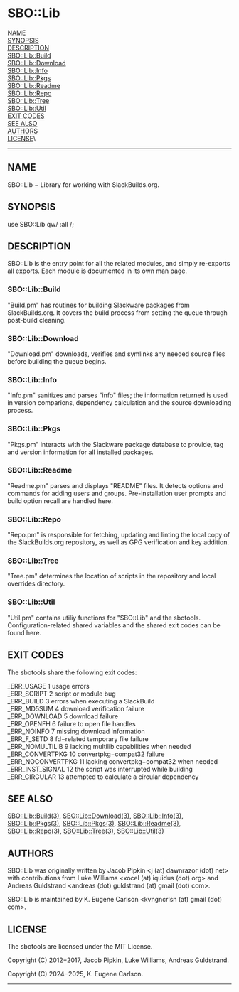 # SBO::Lib

[NAME](#name)\
[SYNOPSIS](#synopsis)\
[DESCRIPTION](#description)\
[SBO::Lib::Build](#SBO::Lib::Build)\
[SBO::Lib::Download](#SBO::Lib::Download)\
[SBO::Lib::Info](#SBO::Lib::Info)\
[SBO::Lib::Pkgs](#SBO::Lib::Pkgs)\
[SBO::Lib::Readme](#SBO::Lib::Readme)\
[SBO::Lib::Repo](#SBO::Lib::Repo)\
[SBO::Lib::Tree](#SBO::Lib::Tree)\
[SBO::Lib::Util](#SBO::Lib::Util)\
[EXIT CODES](#exit-codes)\
[SEE ALSO](#see-also)\
[AUTHORS](#authors)\
[LICENSE](#license)\

------------------------------------------------------------------------

## NAME

SBO::Lib − Library for working with SlackBuilds.org.

## SYNOPSIS

use SBO::Lib qw/ :all /;

## DESCRIPTION

SBO::Lib is the entry point for all the related modules, and simply
re-exports all exports. Each module is documented in its own man page.

### SBO::Lib::Build

\"Build.pm\" has routines for building Slackware packages from
SlackBuilds.org. It covers the build process from setting the queue
through post-build cleaning.

### SBO::Lib::Download

\"Download.pm\" downloads, verifies and symlinks any needed source files
before building the queue begins.

### SBO::Lib::Info

\"Info.pm\" sanitizes and parses \"info\" files; the information
returned is used in version comparions, dependency calculation and the
source downloading process.

### SBO::Lib::Pkgs

\"Pkgs.pm\" interacts with the Slackware package database to provide,
tag and version information for all installed packages.

### SBO::Lib::Readme

\"Readme.pm\" parses and displays \"README\" files. It detects options
and commands for adding users and groups. Pre-installation user prompts
and build option recall are handled here.

### SBO::Lib::Repo

\"Repo.pm\" is responsible for fetching, updating and linting the local
copy of the SlackBuilds.org repository, as well as GPG verification and
key addition.

### SBO::Lib::Tree

\"Tree.pm\" determines the location of scripts in the repository and
local overrides directory.

### SBO::Lib::Util

\"Util.pm\" contains utiliy functions for \"SBO::Lib\" and the sbotools.
Configuration-related shared variables and the shared exit codes can be
found here.

## EXIT CODES

The sbotools share the following exit codes:

\_ERR_USAGE 1 usage errors\
\_ERR_SCRIPT 2 script or module bug\
\_ERR_BUILD 3 errors when executing a SlackBuild\
\_ERR_MD5SUM 4 download verification failure\
\_ERR_DOWNLOAD 5 download failure\
\_ERR_OPENFH 6 failure to open file handles\
\_ERR_NOINFO 7 missing download information\
\_ERR_F_SETD 8 fd−related temporary file failure\
\_ERR_NOMULTILIB 9 lacking multilib capabilities when needed\
\_ERR_CONVERTPKG 10 convertpkg−compat32 failure\
\_ERR_NOCONVERTPKG 11 lacking convertpkg−compat32 when needed\
\_ERR_INST_SIGNAL 12 the script was interrupted while building\
\_ERR_CIRCULAR 13 attempted to calculate a circular dependency

## SEE ALSO

[SBO::Lib::Build(3)](SBO_Lib_Build.3.md), [SBO::Lib::Download(3)](SBO_Lib_Download.3.md),
[SBO::Lib::Info(3)](SBO_Lib_Info.3.md), [SBO::Lib::Pkgs(3)](SBO_Lib_Pkgs.3.md), [SBO::Lib::Pkgs(3)](SBO_Lib_Pkgs.3.md),
[SBO::Lib::Readme(3)](SBO_Lib_Readme.3.md), [SBO::Lib::Repo(3)](SBO_Lib_Repo.3.md), [SBO::Lib::Tree(3)](SBO_Lib_Tree.3.md),
[SBO::Lib::Util(3)](SBO_Lib_Util.3.md)

## AUTHORS

SBO::Lib was originally written by Jacob Pipkin \<j (at) dawnrazor (dot)
net\> with contributions from Luke Williams \<xocel (at) iquidus (dot)
org\> and Andreas Guldstrand \<andreas (dot) guldstrand (at) gmail (dot)
com\>.

SBO::Lib is maintained by K. Eugene Carlson \<kvngncrlsn (at) gmail
(dot) com\>.

## LICENSE

The sbotools are licensed under the MIT License.

Copyright (C) 2012−2017, Jacob Pipkin, Luke Williams, Andreas
Guldstrand.

Copyright (C) 2024−2025, K. Eugene Carlson.

------------------------------------------------------------------------
